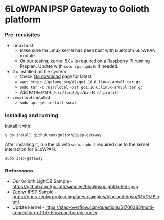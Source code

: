 # 6LoWPAN IPSP Gateway to Golioth platform

### Pre-requisites

- Linux host
  - Make sure the Linux kernel has been built with Bluetooth 6LoWPAN module.
  - On our testing, kernel 5.0+ is required on a Raspberry Pi running Raspian. Update with `sudo rpi-update` if needed.
- Go installed on the system
  - Check [Go download](https://golang.org/dl/) page for latest
  - `wget https://golang.org/dl/go1.16.6.linux-armv6l.tar.gz`
  - `sudo tar -C /usr/local -xzf go1.16.6.linux-armv6l.tar.gz`
  - Add `PATH=$PATH:/usr/local/go/bin` to `~/.profile`
- `socat` tool installed
  - `sudo apt-get install socat`

### Installing and running

Install it with:

```
$ go install github.com/golioth/ipsp-gateway
```

After installing it, run the cli with `sudo`. `sudo` is required due to the kernel interaction for 6LoWPAN.

```
sudo ipsp-gateway
```

### References

- Our Golioth LightDB Sample - https://github.com/golioth/samples/blob/ipsp/lightdb-led-ipsp
- Zephyr IPSP Sample - https://docs.zephyrproject.org/latest/samples/bluetooth/ipsp/README.html
- Update kernel - https://stackoverflow.com/questions/51700383/multi-connection-of-ble-6lowpan-border-router
